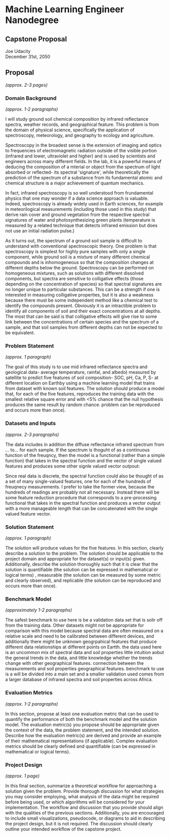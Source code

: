 # Machine Learning Engineer Nanodegree
## Capstone Proposal
Joe Udacity  
December 31st, 2050

## Proposal
_(approx. 2-3 pages)_

### Domain Background
_(approx. 1-2 paragraphs)_

I will study ground soil chemical composition by infrared reflectance spectra, weather records, and geographical feature.  This problem is from the domain of physical science, specifically the application of spectroscopy, meteorology, and geography to ecology and agriculture. 

Spectroscopy in the broadest sense is the extension of imaging and optics to frequencies of electromagnetic radiation outside of the visible portion (infrared and lower, ultraviolet and higher) and is used by scientists and engineers across many different fields. In the lab, it is a powerful means of deducing the composition of a mterial or object from the spectrum of light absorbed or reflected- its spectral 'signature', while theoretically the prediction of the spectrum of a substance from its fundamental atomic and chemical structure is a major achievement of quantum mechanics. 

In fact, infrared spectroscopy is so well understood from frundamental physics that one may wonder if a data science approach is valuable. Indeed, spectroscopy is already widely used in Earth sciences, for example in meteorilogical measurements (including those used in this study) that derive rain cover and ground vegetation from the respective spectral signatures of water and photosynthesizing green plants (temperature is measured by a related technique that detects infrared emission but does not use an initial radiation pulse.) 

As it turns out, the spectrum of a ground soil sample is difficult to understand with conventional spectroscopic theory. One problem is that spectroscopy is simplest for highly pure samples with only a single component, while ground soil is a mixture of many different chemical compounds and is inhomogeneous so that the composition changes at different depths below the ground. Spectroscopy can be performed on homogeneous mixtures, such as solutions with different dissolved components, but spectra are sensitive to colligative effects (those depending on the concentration of species) so that spectral signatures are no longer unique to particular substances. This can be a strength if one is interested in measuring colligative properties, but it is also a weakness because there must be some independent method like a chemical test to identify the compounds present. Obviously it is an intractible problem to identify all components of soil and their exact concentrations at all depths. The most that can be said is that colligative effects will give rise to some link between the concentrations of certain species and the spectrum of a sample, and that soil samples from different depths can not be expected to be equivalent.


### Problem Statement
_(approx. 1 paragraph)_

The goal of this study is to use mid infrared reflectance spectra and geological data-  average temperature, rainfal, and albedo)  measured by satellite to predict five features of soil composition- SOC, pH, Ca, P, S- at different location on Earthby using a machine learning model that trains from dataset with known soil features.  The solution should produce a model that, for each of the five features, reproduces the training data with the smallest relative square error and with <5% chance that the null hypothesis produces the same result by random chance.  problem can be reproduced and occurs more than once).

### Datasets and Inputs
_(approx. 2-3 paragraphs)_

The data includes in addition the diffuse reflectance infrared spectrum from ... to... for each sample. If the spectrum is thoguht of as a continuous function of the freuqncy, then the model is a functional (rather than a simple function) that takes in the spectral function and the vector of single valued features and produces some other signle valued vector outpout:


Since real data is discrete, the spectral function could also be thought of as a set of many single-valued features, one for each of the hundreds of freuqnecy measurements. I prefer to take the former view, because the hundreds of readings are probably not all necessary. Instead there will be some feature reduction procedure that corresponds to a pre-processing functional that takes in the spectral function and produces a vector output with a more manageable length that can be concatenated with the single valued feature vector.


### Solution Statement
_(approx. 1 paragraph)_

The solution will produce values for the five features. In this section, clearly describe a solution to the problem. The solution should be applicable to the project domain and appropriate for the dataset(s) or input(s) given. Additionally, describe the solution thoroughly such that it is clear that the solution is quantifiable (the solution can be expressed in mathematical or logical terms) , measurable (the solution can be measured by some metric and clearly observed), and replicable (the solution can be reproduced and occurs more than once).

### Benchmark Model
_(approximately 1-2 paragraphs)_

The safest benchmark to use here is be a validation data set that is solir off from the training data. Other datasets might not be appropriate for comparison with this model because spectral data are often measured on a relative scale and need to be calibrated between different devices, and additionally there might be unknown geogrpahical features that produce different data relationships
at different points on Eartth.  the data used here is an uncommon mix of spectral data and soil properties little intuition aobut the general trends in the data, and little knowledge whether the trends change with other geographical features.  connection between the measurements and soil properties geographical features. benchmark to use is a will be divided into a main set and a smaller validation used comes from a larger database of infrared spectra and soil properties across Africa. 

### Evaluation Metrics
_(approx. 1-2 paragraphs)_

In this section, propose at least one evaluation metric that can be used to quantify the performance of both the benchmark model and the solution model. The evaluation metric(s) you propose should be appropriate given the context of the data, the problem statement, and the intended solution. Describe how the evaluation metric(s) are derived and provide an example of their mathematical representations (if applicable). Complex evaluation metrics should be clearly defined and quantifiable (can be expressed in mathematical or logical terms).

### Project Design
_(approx. 1 page)_

In this final section, summarize a theoretical workflow for approaching a solution given the problem. Provide thorough discussion for what strategies you may consider employing, what analysis of the data might be required before being used, or which algorithms will be considered for your implementation. The workflow and discussion that you provide should align with the qualities of the previous sections. Additionally, you are encouraged to include small visualizations, pseudocode, or diagrams to aid in describing the project design, but it is not required. The discussion should clearly outline your intended workflow of the capstone project.

